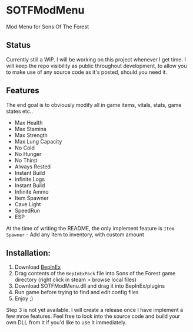 # SOTFModMenu
Mod Menu for Sons Of The Forest

## Status
Currently still a WIP. I will be working on this project whenever I get time. I will keep the repo visibility as public throughout development, to allow you to make use of any source code as it's posted, should you need it.

## Features
The end goal is to obviously modify all in game items, vitals, stats, game states etc..

* Max Health
* Max Stamina
* Max Strength
* Max Lung Capacity
* No Cold
* No Hunger
* No Thirst
* Always Rested
* Instant Build
* infinite Logs
* Instant Build
* Infinite Ammo
* Item Spawner
* Cave Light
* SpeedRun
* ESP

At the time of writing the README, the only implement feature is `Item Spawner` - Add any item to inventory, with custom amount

## Installation:

1. Download [BepInEx](https://thunderstore.io/c/sons-of-the-forest/p/BepInEx/BepInExPack_IL2CPP/)
2. Drag contents of the `BepInExPack` file into Sons of the Forest game directory (right click in steam > browse local files)
3. Download SOTFModMenu.dll and drag it into BepInEx/plugins
4. Run game before trying to find and edit config files
4. Enjoy ;)

Step 3 is not yet available. I will create a release once I have implement a few mroe features. Feel free to look into the source code and build your own DLL from it if you'd like to use it immediately.

